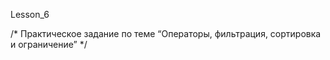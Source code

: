 Lesson_6

/* 
Практическое задание по теме “Операторы, фильтрация, сортировка и ограничение”
*/






